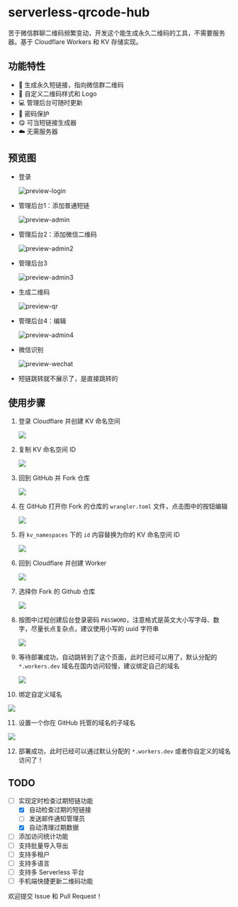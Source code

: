 # serverless-qrcode-hub

苦于微信群聊二维码频繁变动，开发这个能生成永久二维码的工具，不需要服务器。基于 Cloudflare Workers 和 KV 存储实现。

## 功能特性

- 🔗 生成永久短链接，指向微信群二维码
- 🎨 自定义二维码样式和 Logo
- 💻 管理后台可随时更新
- 🔐 密码保护
- 😋 可当短链接生成器
- ☁️ 无需服务器

## 预览图

- 登录

  ![preview-login](./images/preview-login.png)

- 管理后台1：添加普通短链

  ![preview-admin](./images/preview-admin.png)

- 管理后台2：添加微信二维码

  ![preview-admin2](./images/preview-admin2.png)

- 管理后台3

  ![preview-admin3](./images/preview-admin3.png)

- 生成二维码

  ![preview-qr](./images/preview-qr.png)

- 管理后台4：编辑

  ![preview-admin4](./images/preview-admin4.png)

- 微信识别

  ![preview-wechat](./images/preview-wechat.jpg)
  
- 短链跳转就不展示了，是直接跳转的

## 使用步骤

1. 登录 Cloudflare 并创建 KV 命名空间

   ![](./images/1.jpg)

2. 复制 KV 命名空间 ID

   ![](./images/2.jpg)

3. 回到 GitHub 并 Fork 仓库

   ![](./images/3.png)

4. 在 GitHub 打开你 Fork 的仓库的 `wrangler.toml` 文件，点击图中的按钮编辑

   ![](./images/4.jpg)

5. 将 `kv_namespaces` 下的 `id` 内容替换为你的 KV 命名空间 ID

   ![](./images/5.jpg)

6. 回到 Cloudflare 并创建 Worker

   ![](./images/6.jpg)

7. 选择你 Fork 的 Github 仓库

   ![](./images/7.jpg)

8. 按图中过程创建后台登录密码 `PASSWORD`，注意格式是英文大小写字母、数字，尽量长点复杂点，建议使用小写的 uuid 字符串

   ![](./images/8.jpg)

9. 等待部署成功，自动跳转到了这个页面，此时已经可以用了，默认分配的 `*.workers.dev` 域名在国内访问较慢，建议绑定自己的域名

   ![](./images/9.jpg)

10. 绑定自定义域名

   ![](./images/10.jpg)

11. 设置一个你在 GitHub 托管的域名的子域名 

   ![](./images/11.jpg)

12. 部署成功，此时已经可以通过默认分配的 `*.workers.dev` 或者你自定义的域名访问了！

## TODO

- [ ] 实现定时检查过期短链功能
  - [x] 自动检查过期的短链接
  - [ ] 发送邮件通知管理员
  - [x] 自动清理过期数据
- [ ] 添加访问统计功能
- [ ] 支持批量导入导出
- [ ] 支持多租户
- [ ] 支持多语言
- [ ] 支持多 Serverless 平台
- [ ] 手机端快捷更新二维码功能

欢迎提交 Issue 和 Pull Request！
